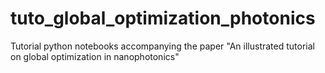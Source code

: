 # tuto_global_optimization_photonics
Tutorial python notebooks accompanying the paper "An illustrated tutorial on global optimization in nanophotonics"
